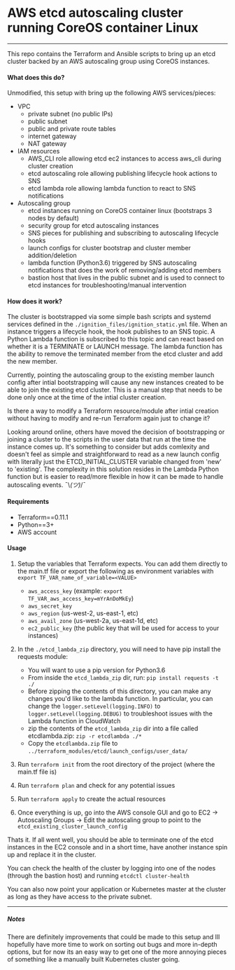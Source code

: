 # AWS etcd autoscaling cluster running CoreOS container Linux
---
This repo contains the Terraform and Ansible scripts to bring up an etcd cluster backed by an AWS autoscaling group using CoreOS instances. 

#### What does this do?

Unmodified, this setup with bring up the following AWS services/pieces:

* VPC
  * private subnet (no public IPs)
  * public subnet 
  * public and private route tables
  * internet gateway
  * NAT gateway
* IAM resources
  * AWS_CLI role allowing etcd ec2 instances to access aws_cli during cluster creation
  * etcd autoscaling role allowing publishing lifecycle hook actions to SNS
  * etcd lambda role allowing lambda function to react to SNS notifications
* Autoscaling group
  * etcd instances running on CoreOS container linux (bootstraps 3 nodes by default)
  * security group for etcd autoscaling instances
  * SNS pieces for publishing and subscribing to autoscaling lifecycle hooks
  * launch configs for cluster bootstrap and cluster member addition/deletion
  * lambda function (Python3.6) triggered by SNS autoscaling notifications that does the work of removing/adding etcd members
  * bastion host that lives in the public subnet and is used to connect to etcd instances for troubleshooting/manual intervention

#### How does it work?

The cluster is bootstrapped via some simple bash scripts and systemd services defined in the `./ignition_files/ignition_static.yml` file. When an instance triggers a lifecycle hook, the hook publishes to an SNS topic. A Python Lambda function is subscribed to this topic and can react based on whether it is a TERMINATE or LAUNCH message. The lambda function has the ability to remove the terminated member from the etcd cluster and add the new member. 

Currently, pointing the autoscaling group to the existing member launch config after intial bootstrapping will cause any new instances created to be able to join the existing etcd cluster. This is a manual step that needs to be done only once at the time of the intial cluster creation. 

Is there a way to modify a Terraform resource/module after intial creation without having to modify and re-run Terraform again just to change it?

Looking around online, others have moved the decision of bootstrapping or joining a cluster to the scripts in the user data that run at the time the instance comes up. It's something to consider but adds comlexity and doesn't feel as simple and straightforward to read as a new launch config with literally just the ETCD_INITIAL_CLUSTER variable changed from 'new' to 'existing'. The complexity in this solution resides in the Lambda Python function but is easier to read/more flexible in how it can be made to handle autoscaling events. ¯\\_(ツ)_/¯

#### Requirements

* Terraform==0.11.1
* Python==3+
* AWS account

#### Usage

1) Setup the variables that Terraform expects. You can add them directly to the main.tf file or export the following as environment variables with ```export TF_VAR_name_of_variable=<VALUE>```
    * `aws_access_key` (example: `export TF_VAR_aws_access_key=mYrAnDoMkEy`)
    * `aws_secret_key`
    * `aws_region` (us-west-2, us-east-1, etc)
    * `aws_avail_zone` (us-west-2a, us-east-1d, etc)
    * `ec2_public_key` (the public key that will be used for access to your instances)
    
2) In the `./etcd_lambda_zip` directory, you will need to have pip install the requests module:
    * You will want to use a pip version for Python3.6
    * From inside the `etcd_lambda_zip` dir, run: ```pip install requests -t ./```
    * Before zipping the contents of this directory, you can make any changes you'd like to the lambda function. In particular, you can change the `logger.setLevel(logging.INFO)` to `logger.setLevel(logging.DEBUG)` to troubleshoot issues with the Lambda function in CloudWatch
    * zip the contents of the `etcd_lambda_zip` dir into a file called etcdlambda.zip: `zip -r etcdlambda ./*`
    * Copy the `etcdlambda.zip` file to `../terraform_modules/etcd/launch_configs/user_data/`
    
3) Run ```terraform init``` from the root directory of the project (where the main.tf file is)

4) Run ```terraform plan``` and check for any potential issues

5) Run ```terraform apply``` to create the actual resources

6) Once everything is up, go into the AWS console GUI and go to EC2 -> Autoscaling Groups -> Edit the autoscaling group to point to the `etcd_existing_cluster_launch_config`

Thats it. If all went well, you should be able to terminate one of the etcd instances in the EC2 console and in a short time, have another instance spin up and replace it in the cluster.

You can check the health of the cluster by logging into one of the nodes (through the bastion host) and running `etcdctl cluster-health`

You can also now point your application or Kubernetes master at the cluster as long as they have access to the private subnet.

---

##### Notes

There are definitely improvements that could be made to this setup and Ill hopefully have more time to work on sorting out bugs and more in-depth options, but for now its an easy way to get one of the more annoying pieces of something like a manually built Kubernetes cluster going.
